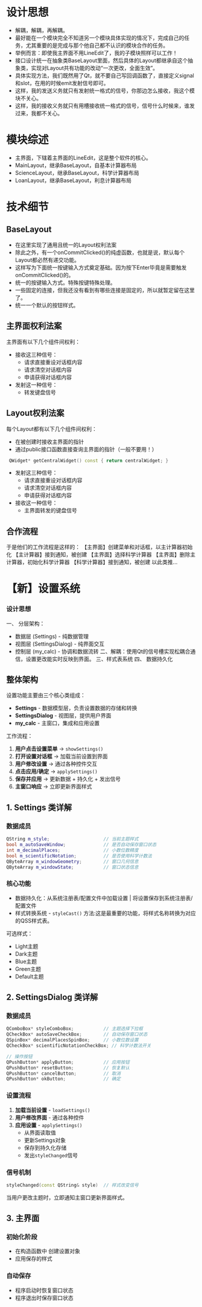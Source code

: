 # 设计思想

- 解耦，解耦，再解耦。
- 最好能在一个模块完全不知道另一个模块具体实现的情况下，完成自己的任务，尤其重要的是完成与那个他自己都不认识的模块合作的任务。
- 举例而言：即使我主界面不用LineEdit了，我的子模块照样可以工作！
- 接口设计统一在抽象类BaseLayout里面，然后具体的Layout都继承自这个抽象类，实现对Layout共有功能的改动“一次更改，全面生效”。
- 具体实现方法，我们既然用了Qt，就不要自己写回调函数了，直接定义signal和slot，在用的时候emit发射信号即可。
- 这样，我的发送义务就只有发射统一格式的信号，你那边怎么接收，我这个模块不关心。
- 这样，我的接收义务就只有用槽接收统一格式的信号，信号什么时候来，谁发过来，我都不关心。
# 模块综述

- 主界面，下辖着主界面的LineEdit，这是整个软件的核心。
- MainLayout，继承BaseLayout，自基本计算器布局
- ScienceLayout，继承BaseLayout，科学计算器布局
- LoanLayout，继承BaseLayout，利息计算器布局

# 技术细节

## BaseLayout
- 在这里实现了通用且统一的Layout权利法案
- 除此之外，有一个onCommitClicked()的纯虚函数，也就是说，默认每个Layout都必然有递交功能。
- 这样写为下面统一按键输入方式奠定基础。因为按下Enter毕竟是需要触发onCommitClicked()的。
- 统一的按键输入方式。特殊按键特殊处理。
- 一些固定的连接，但我还没有看到有哪些连接是固定的，所以就暂定留在这里了。
- 统一一个默认的按钮样式。

## 主界面权利法案
主界面有以下几个组件间权利：
- 接收这三种信号：
	- 请求直接重设对话框内容
	- 请求清空对话框内容
	- 申请获得对话框内容
- 发射这一种信号：
	- 转发键盘信号

## Layout权利法案
每个Layout都有以下几个组件间权利：
- 在被创建时接收主界面的指针
- 通过public接口函数直接查询主界面的指针（一般不要用！）
```C++
 QWidget* getCentralWidget() const { return centralWidget; }
```
- 发射这三种信号：
	- 请求直接重设对话框内容
	- 请求清空对话框内容
	- 申请获得对话框内容
- 接收这一种信号：
	- 主界面转发的键盘信号

## 合作流程
于是他们的工作流程是这样的：
【主界面】创建菜单和对话框，以主计算器初始化
【主计算器】接到通知，被创建
【主界面】选择科学计算器
【主界面】删除主计算器，初始化科学计算器
【科学计算器】接到通知，被创建
以此类推...

# 【新】设置系统

### 设计思想

一、 分层架构：
- 数据层 (Settings) - 纯数据管理
- 视图层 (SettingsDialog) - 纯界面交互
- 控制层 (my_calc) - 协调和数据流转
二、解耦：使用Qt的信号槽实现松耦合通信，设置更改能实时反映到界面。
三、样式表系统
四、 数据持久化
## 整体架构

设置功能主要由三个核心类组成：
- **Settings** - 数据模型层，负责设置数据的存储和转换
- **SettingsDialog** - 视图层，提供用户界面
- **my_calc** - 主窗口，集成和应用设置

工作流程：
1. **用户点击设置菜单** -> `showSettings()`
2. **打开设置对话框** -> 加载当前设置到界面
3. **用户修改设置** -> 通过各种控件交互
4. **点击应用/确定** -> `applySettings()`
5. **保存并应用** -> 更新数据 + 持久化 + 发出信号
6. **主窗口响应** -> 立即更新界面样式

## 1. Settings 类详解

### 数据成员
```cpp
QString m_style;                    // 当前主题样式
bool m_autoSaveWindow;              // 是否自动保存窗口状态
int m_decimalPlaces;                // 小数位数精度
bool m_scientificNotation;          // 是否使用科学计数法
QByteArray m_windowGeometry;        // 窗口几何信息
QByteArray m_windowState;           // 窗口状态信息
```

### 核心功能

- 数据持久化：从系统注册表/配置文件中加载设置 | 将设置保存到系统注册表/配置文件
- 样式转换系统 - `styleCast()` 方法:这是最重要的功能，将样式名称转换为对应的QSS样式表。

可选样式：
- Light主题
- Dark主题
- Blue主题
- Green主题
- Default主题
## 2. SettingsDialog 类详解

### 数据成员
```cpp
QComboBox* styleComboBox;           // 主题选择下拉框
QCheckBox* autoSaveCheckBox;        // 自动保存窗口状态
QSpinBox* decimalPlacesSpinBox;     // 小数位数设置
QCheckBox* scientificNotationCheckBox; // 科学计数法开关

// 操作按钮
QPushButton* applyButton;           // 应用按钮
QPushButton* resetButton;           // 恢复默认
QPushButton* cancelButton;          // 取消
QPushButton* okButton;              // 确定
```

###  设置流程

1. **加载当前设置** - `loadSettings()`
2. **用户修改界面** - 通过各种控件
3. **应用设置** - `applySettings()`
   - 从界面读取值
   - 更新Settings对象
   - 保存到持久化存储
   - 发出`styleChanged`信号

### 信号机制
```cpp
styleChanged(const QString& style)  // 样式改变信号
```
当用户更改主题时，立即通知主窗口更新界面样式。

## 3. 主界面

### 初始化阶段

- 在构造函数中 创建设置对象
- 应用保存的样式
### 自动保存

- 程序启动时恢复窗口状态
- 程序退出时保存窗口状态
